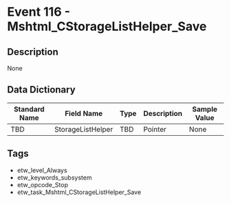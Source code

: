 # Event 116 - Mshtml_CStorageListHelper_Save

## Description
None

## Data Dictionary
|Standard Name|Field Name|Type|Description|Sample Value|
|---|---|---|---|---|
|TBD|StorageListHelper|TBD|Pointer|None|None|

## Tags
* etw_level_Always
* etw_keywords_subsystem
* etw_opcode_Stop
* etw_task_Mshtml_CStorageListHelper_Save